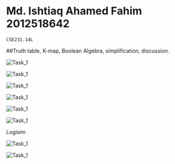 # **Md. Ishtiaq Ahamed Fahim 2012518642**
`CSE231.14L`

[comment]: <> (## Task 1:)

[comment]: <> (![Q1]&#40;https://github.com/IAFahim/CSE231/blob/master/Lab/Lab_1/Task_1/Question_1.png&#41;)

##Truth table, K-map, Boolean Algebra, simplification, discussion.

![Task_1](https://github.com/IAFahim/CSE231/blob/master/Lab/Lab_4/Task_1/Page_1.png)

![Task_1](https://github.com/IAFahim/CSE231/blob/master/Lab/Lab_4/Task_1/Page_2.png)

![Task_1](https://github.com/IAFahim/CSE231/blob/master/Lab/Lab_4/Task_1/Page_3.png)

![Task_1](https://github.com/IAFahim/CSE231/blob/master/Lab/Lab_4/Task_1/Page_4.png)

![Task_1](https://github.com/IAFahim/CSE231/blob/master/Lab/Lab_4/Task_1/Page_5.png)

![Task_1](https://github.com/IAFahim/CSE231/blob/master/Lab/Lab_4/Task_1/Page_6.png)

Logisim

![Task_1](https://github.com/IAFahim/CSE231/blob/master/Lab/Lab_4/Task_1/3-extendwxyzBasic.png)

![Task_1](https://github.com/IAFahim/CSE231/blob/master/Lab/Lab_4/Task_1/3-extendwxyzNOR.png)